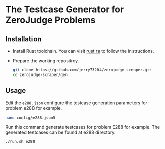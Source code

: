 # The Testcase Generator for ZeroJudge Problems

## Installation

- Install Rust toolchain. You can visit [rust.rs](https://rustup.rs/) to
  follow the instructions.

- Prepare the working repositroy.

  ```sh
  git clone https://github.com/jerry73204/zerojudge-scraper.git
  cd zerojudge-scraper/gen
  ```

## Usage

Edit the `e288.json` configure the testcase generation parameters for
problem e288 for example.

```sh
nano config/e288.json5
```


Run this command generate testcases for problem E288 for example. The
generated testcases can be found at e288 directory.

```sh
./run.sh e288
```
